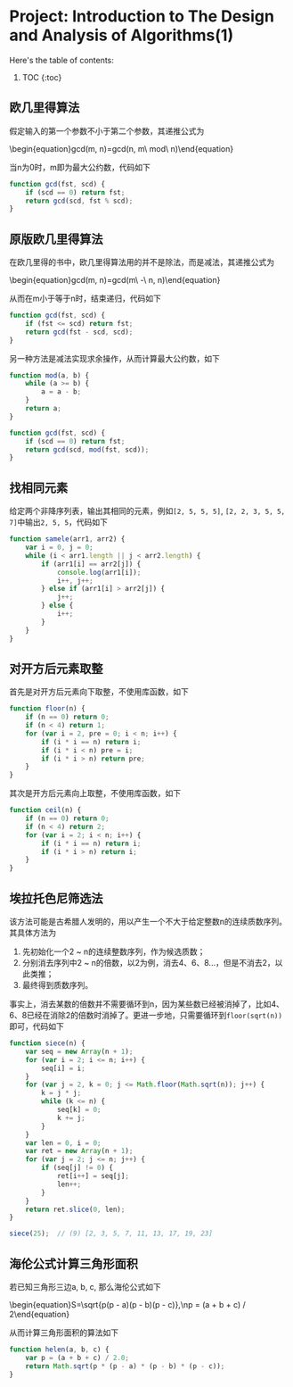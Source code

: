 # Project: Introduction to The Design and Analysis of Algorithms(1)

Here's the table of contents:

1. TOC
{:toc}

## 欧几里得算法

假定输入的第一个参数不小于第二个参数，其递推公式为

\begin{equation}gcd(m, n)=gcd(n, m\ mod\ n)\end{equation}

当n为0时，m即为最大公约数，代码如下

```javascript
function gcd(fst, scd) {
    if (scd == 0) return fst;
    return gcd(scd, fst % scd);
}
```

## 原版欧几里得算法

在欧几里得的书中，欧几里得算法用的并不是除法，而是减法，其递推公式为

\begin{equation}gcd(m, n)=gcd(m\ -\ n, n)\end{equation}

从而在m小于等于n时，结束递归，代码如下

```javascript
function gcd(fst, scd) {
    if (fst <= scd) return fst;
    return gcd(fst - scd, scd);
}
```

另一种方法是减法实现求余操作，从而计算最大公约数，如下

```javascript
function mod(a, b) {
    while (a >= b) {
        a = a - b;
    }
    return a;
}

function gcd(fst, scd) {
    if (scd == 0) return fst;
    return gcd(scd, mod(fst, scd));
}
```

## 找相同元素

给定两个非降序列表，输出其相同的元素，例如`[2, 5, 5, 5]`, `[2, 2, 3, 5, 5, 7]`中输出`2, 5, 5`，代码如下

```javascript
function samele(arr1, arr2) {
    var i = 0, j = 0;
    while (i < arr1.length || j < arr2.length) {
        if (arr1[i] == arr2[j]) {
            console.log(arr1[i]);
            i++, j++;
        } else if (arr1[i] > arr2[j]) {
            j++;
        } else {
            i++;
        }
    }
}
```

## 对开方后元素取整

首先是对开方后元素向下取整，不使用库函数，如下

```javascript
function floor(n) {
    if (n == 0) return 0;
    if (n < 4) return 1;
    for (var i = 2, pre = 0; i < n; i++) {
        if (i * i == n) return i;
        if (i * i < n) pre = i;
        if (i * i > n) return pre;
    }
}
```

其次是开方后元素向上取整，不使用库函数，如下

```javascript
function ceil(n) {
    if (n == 0) return 0;
    if (n < 4) return 2;
    for (var i = 2; i < n; i++) {
        if (i * i == n) return i;
        if (i * i > n) return i;
    }
}
```

## 埃拉托色尼筛选法

该方法可能是古希腊人发明的，用以产生一个不大于给定整数n的连续质数序列。其具体方法为

1. 先初始化一个2 ~ n的连续整数序列，作为候选质数；
2. 分别消去序列中2 ~ n的倍数，以2为例，消去4、6、8...，但是不消去2，以此类推；
3. 最终得到质数序列。

事实上，消去某数的倍数并不需要循环到n，因为某些数已经被消掉了，比如4、6、8已经在消除2的倍数时消掉了。更进一步地，只需要循环到`floor(sqrt(n))`即可，代码如下

```javascript
function siece(n) {
    var seq = new Array(n + 1);
    for (var i = 2; i <= n; i++) {
        seq[i] = i;
    }
    for (var j = 2, k = 0; j <= Math.floor(Math.sqrt(n)); j++) {
        k = j * j;
        while (k <= n) {
            seq[k] = 0;
            k += j;
        }
    }
    var len = 0, i = 0;
    var ret = new Array(n + 1);
    for (var j = 2; j <= n; j++) {
        if (seq[j] != 0) {
            ret[i++] = seq[j];
            len++;
        }
    }
    return ret.slice(0, len);
}

siece(25);  // (9) [2, 3, 5, 7, 11, 13, 17, 19, 23]
```

## 海伦公式计算三角形面积

若已知三角形三边a, b, c, 那么海伦公式如下

\begin{equation}S=\sqrt{p(p - a)(p - b)(p - c)},\np = (a + b + c) / 2\end{equation}

从而计算三角形面积的算法如下

```javascript
function helen(a, b, c) {
    var p = (a + b + c) / 2.0;
    return Math.sqrt(p * (p - a) * (p - b) * (p - c));
}
```
